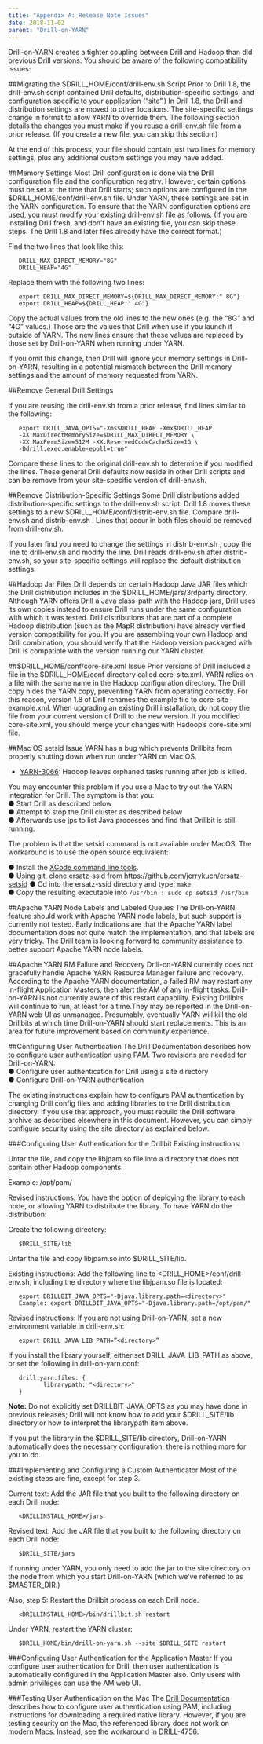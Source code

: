```yaml
---
title: "Appendix A: Release Note Issues"
date: 2018-11-02
parent: "Drill-on-YARN"
---  
```


Drill-on-YARN creates a tighter coupling between Drill and Hadoop than did previous Drill
versions. You should be aware of the following compatibility issues:

##Migrating the $DRILL_HOME/conf/drill-env.sh Script
Prior to Drill 1.8, the drill-env.sh script contained Drill defaults, distribution-specific
settings, and configuration specific to your application (“site”.) In Drill 1.8, the Drill and distribution settings are moved to other locations. The site-specific settings change in format to allow YARN to override them. The following section details the changes you must make if you reuse a drill-env.sh file from a prior release. (If you create a new file, you can skip this section.)  

At the end of this process, your file should contain just two lines for memory settings, plus any additional custom settings you may have added.  

##Memory Settings
Most Drill configuration is done via the Drill configuration file and the configuration registry. However, certain options must be set at the time that Drill starts; such options are configured in the $DRILL_HOME/conf/drill-env.sh file. Under YARN, these settings are set in the
YARN configuration. To ensure that the YARN configuration options are used, you must modify
your existing drill-env.sh file as follows. (If you are installing Drill fresh, and don’t have an existing file, you can skip these steps. The Drill 1.8 and later files already have the correct format.)  

Find the two lines that look like this:  

       DRILL_MAX_DIRECT_MEMORY="8G"
       DRILL_HEAP="4G"  

Replace them with the following two lines:  

       export DRILL_MAX_DIRECT_MEMORY=${DRILL_MAX_DIRECT_MEMORY:" 8G"}
       export DRILL_HEAP=${DRILL_HEAP:" 4G"}  


Copy the actual values from the old lines to the new ones (e.g. the “8G” and “4G” values.)
Those are the values that Drill when use if you launch it outside of YARN. The new lines ensure
that these values are replaced by those set by Drill-on-YARN when running under YARN. 

If you omit this change, then Drill will ignore your memory settings in Drill-on-YARN, resulting in a potential mismatch between the Drill memory settings and the amount of memory requested from YARN.  

##Remove General Drill Settings  

If you are reusing the drill-env.sh from a prior release, find lines similar to the following:  

       export DRILL_JAVA_OPTS="-Xms$DRILL_HEAP -Xmx$DRILL_HEAP
       -XX:MaxDirectMemorySize=$DRILL_MAX_DIRECT_MEMORY \
       -XX:MaxPermSize=512M -XX:ReservedCodeCacheSize=1G \
       -Ddrill.exec.enable-epoll=true"

Compare these lines to the original drill-env.sh to determine if you modified the lines.
These general Drill defaults now reside in other Drill scripts and can be remove from your
site-specific version of drill-env.sh.

##Remove Distribution-Specific Settings
Some Drill distributions added distribution-specific settings to the drill-env.sh script. Drill 1.8 moves these settings to a new $DRILL_HOME/conf/distrib-env.sh file. Compare drill-env.sh and distrib-env.sh . Lines that occur in both files should be removed from
drill-env.sh. 

If you later find you need to change the settings in distrib-env.sh , copy the line to drill-env.sh and modify the line. Drill reads drill-env.sh after distrib-env.sh, so your site-specific settings will replace the default distribution settings.  

##Hadoop Jar Files
Drill depends on certain Hadoop Java JAR files which the Drill distribution includes in the
$DRILL_HOME/jars/3rdparty directory. Although YARN offers Drill a Java class-path with
the Hadoop jars, Drill uses its own copies instead to ensure Drill runs under the same
configuration with which it was tested. Drill distributions that are part of a complete Hadoop distribution (such as the MapR distribution) have already verified version compatibility for you. If you are assembling your own Hadoop and Drill combination, you should verify that the Hadoop version packaged with Drill is compatible with the version running our YARN cluster.  

##$DRILL_HOME/conf/core-site.xml Issue
Prior versions of Drill included a file in the $DRILL_HOME/conf directory called
core-site.xml. YARN relies on a file with the same name in the Hadoop configuration directory. The Drill copy hides the YARN copy, preventing YARN from operating correctly. For this reason, version 1.8 of Drill renames the example file to core-site-example.xml. When upgrading an existing Drill installation, do not copy the file from your current version of Drill to the new version. If you modified core-site.xml, you should merge your changes with Hadoop’s core-site.xml file.  

##Mac OS setsid Issue
YARN has a bug which prevents Drillbits from properly shutting down when run under YARN on
Mac OS.  



- [YARN-3066](https://issues.apache.org/jira/browse/YARN-3066): Hadoop leaves orphaned tasks running after job is killed.  


You may encounter this problem if you use a Mac to try out the YARN integration for Drill. The
symptom is that you:  
● Start Drill as described below  
● Attempt to stop the Drill cluster as described below  
● Afterwards use jps to list Java processes and find that Drillbit is still running.    

The problem is that the setsid command is not available under MacOS. The workaround is to
use the open source equivalent:  

● Install the [XCode command line tools](https://developer.apple.com/library/content/technotes/tn2339/_index.html).  
● Using git, clone ersatz-ssid from https://github.com/jerrykuch/ersatz-setsid
● Cd into the ersatz-ssid directory and type: `make`  
● Copy the resulting executable into `/usr/bin : sudo cp setsid /usr/bin`  

##Apache YARN Node Labels and Labeled Queues
The Drill-on-YARN feature should work with Apache YARN node labels, but such support is
currently not tested. Early indications are that the Apache YARN label documentation does not
quite match the implementation, and that labels are very tricky. The Drill team is looking forward to community assistance to better support Apache YARN node labels.  

##Apache YARN RM Failure and Recovery
Drill-on-YARN currently does not gracefully handle Apache YARN Resource Manager failure
and recovery. According to the Apache YARN documentation, a failed RM may restart any
in-flight Application Masters, then alert the AM of any in-flight tasks. Drill-on-YARN is not
currently aware of this restart capability. Existing Drillbits will continue to run, at least for a time.They may be reported in the Drill-on-YARN web UI as unmanaged. Presumably,  eventually YARN will kill the old Drillbits at which time Drill-on-YARN should start replacements. This is an area for future improvement based on community experience.  

##Configuring User Authentication
The Drill Documentation describes how to configure user authentication using PAM. Two
revisions are needed for Drill-on-YARN:  
● Configure user authentication for Drill using a site directory  
● Configure Drill-on-YARN authentication  

The existing instructions explain how to configure PAM authentication by changing Drill config
files and adding libraries to the Drill distribution directory. If you use that approach, you must rebuild the Drill software archive as described elsewhere in this document. However, you can simply configure security using the site directory as explained below.  

###Configuring User Authentication for the Drillbit
Existing instructions:  

Untar the file, and copy the libjpam.so file into a directory that does not contain other
Hadoop components.  

Example: /opt/pam/

Revised instructions: You have the option of deploying the library to each node, or allowing YARN to distribute the library. To have YARN do the distribution:  

Create the following directory:  

       $DRILL_SITE/lib 

Untar the file and copy libjpam.so into $DRILL_SITE/lib.  

Existing instructions: Add the following line to <DRILL_HOME>/conf/drill-env.sh, including the
directory where the libjpam.so file is located:  

       export DRILLBIT_JAVA_OPTS="-Djava.library.path=<directory>"
       Example: export DRILLBIT_JAVA_OPTS="-Djava.library.path=/opt/pam/"  

Revised instructions: If you are not using Drill-on-YARN, set a new environment variable in drill-env.sh:  

       export DRILL_JAVA_LIB_PATH=”<directory>”  

If you install the library yourself, either set DRILL_JAVA_LIB_PATH as above, or set the
following in drill-on-yarn.conf:  

       drill.yarn.files: {
              librarypath: "<directory>"
       } 

**Note:** Do not explicitly set DRILLBIT_JAVA_OPTS as you may have done in previous releases; Drill will not know how to add your $DRILL_SITE/lib directory or how to interpret the librarypath item above.  

If you put the library in the $DRILL_SITE/lib directory, Drill-on-YARN automatically
does the necessary configuration; there is nothing more for you to do.  

###Implementing and Configuring a Custom Authenticator
Most of the existing steps are fine, except for step 3. 

Current text: Add the JAR file that you built to the following directory on each Drill node:  

       <DRILLINSTALL_HOME>/jars  

Revised text: Add the JAR file that you built to the following directory on each Drill node:  
 
       $DRILL_SITE/jars  

If running under YARN, you only need to add the jar to the site directory on the node from which you start Drill-on-YARN (which we’ve referred to as $MASTER_DIR.)  

Also, step 5: Restart the Drillbit process on each Drill node.  

       <DRILLINSTALL_HOME>/bin/drillbit.sh restart  

Under YARN, restart the YARN cluster:  

       $DRILL_HOME/bin/drill-on-yarn.sh --site $DRILL_SITE restart  

###Configuring User Authentication for the Application Master
If you configure user authentication for Drill, then user authentication is automatically configured in the Application Master also. Only users with admin privileges can use the AM web UI.  

###Testing User Authentication on the Mac
The [Drill Documentation]({{site.baseurl}}/docs/configuring-user-authentication/) describes how to configure user authentication using PAM, including instructions for downloading a required native library. However, if you are testing security on the Mac, the referenced library does not work on modern Macs. Instead, see the workaround in [DRILL-4756](https://issues.apache.org/jira/browse/DRILL-4756).
